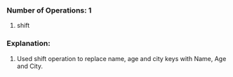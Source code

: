 ### Number of Operations: 1

1. shift

### Explanation:

1. Used shift operation to replace name, age and city keys with Name, Age and City.